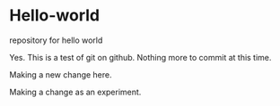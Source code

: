 # Hello-world
repository for hello world

Yes. This is a test of git on github. Nothing more to commit at this time.

Making a new change here.

Making a change as an experiment.
